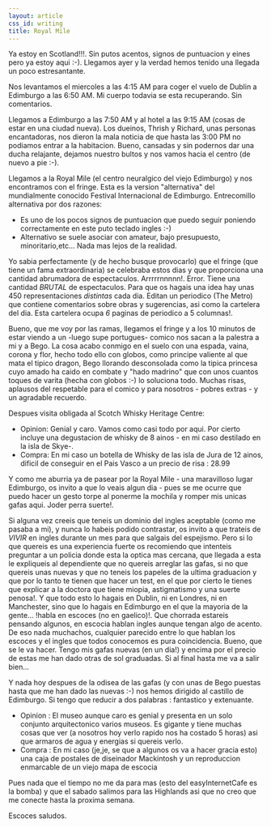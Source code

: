 ```yaml
---
layout: article
css_id: writing
title: Royal Mile
---
```


Ya estoy en Scotland!!!. Sin putos acentos, signos de puntuacion y eines pero ya estoy aqui :-). Llegamos ayer y la verdad hemos tenido una llegada un poco estresantante.

Nos levantamos el miercoles a las 4:15 AM para coger el vuelo de Dublin a Edimburgo a las 6:50 AM. Mi cuerpo todavia se esta recuperando. Sin comentarios.

Llegamos a Edimburgo a las 7:50 AM y al hotel a las 9:15 AM (cosas de estar en una ciudad nueva). Los dueinos, Thrish y Richard, unas personas encantadoras, nos dieron la mala noticia de que hasta las 3:00 PM no podiamos entrar a la habitacion. Bueno, cansadas y sin podernos dar una ducha relajante, dejamos nuestro bultos y nos vamos hacia el centro (de nuevo a pie :-).

Llegamos a la Royal Mile (el centro neuralgico del viejo Edimburgo) y nos encontramos con el fringe. Esta es la version "alternativa" del mundialmente conocido Festival Internacional de Edimburgo. Entrecomillo alternativa por dos razones:

* Es uno de los pocos signos de puntuacion que puedo seguir poniendo correctamente en este puto teclado ingles :-)
* Alternativo se suele asociar con amateur, bajo presupuesto, minoritario,etc... Nada mas lejos de la realidad.

Yo sabia perfectamente (y de hecho busque provocarlo) que el fringe (que tiene un fama extraordinaria) se celebraba estos dias y que proporciona una cantidad abrumadora de espectaculos. Arrrrrnnnnn!. Error. Tiene una cantidad *BRUTAL* de espectaculos. Para que os hagais una idea hay unas 450 representaciones *distintas* cada dia. Editan un periodico (The Metro) que contiene comentarios sobre obras y sugerencias, asi como la cartelera del dia. Esta cartelera ocupa *6* paginas de periodico a 5 columnas!.

Bueno, que me voy por las ramas, llegamos el fringe y a los 10 minutos de estar viendo a un -luego supe portugues- comico nos sacan a la palestra a mi y a Bego. La cosa acabo conmigo en el suelo con una espada, vaina, corona y flor, hecho todo ello con globos, como principe valiente al que mata el tipico dragon, Bego llorando desconsolada como la tipica princesa cuyo amado ha caido en combate y "hado madrino" que con unos cuantos toques de varita (hecha con globos :-) lo soluciona todo. Muchas risas, aplausos del respetable para el comico y para nosotros - pobres extras - y un agradable recuerdo.

Despues visita obligada al Scotch Whisky Heritage Centre:

* Opinion: Genial y caro. Vamos como casi todo por aqui. Por cierto incluye una degustacion de whisky de 8 ainos - en mi caso destilado en la isla de Skye-.
* Compra: En mi caso un botella de Whisky de las isla de Jura de 12 ainos, dificil de conseguir en el Pais Vasco a un precio de risa : 28.99

Y como me aburria ya de pasear por la Royal Mile - una maravilloso lugar Edimburgo, os invito a que lo veais algun dia - pues se me ocurre que puedo hacer un gesto torpe al ponerme la mochila y romper mis unicas gafas aqui. Joder perra suerte!.

Si alguna vez creeis que teneis un dominio del ingles aceptable (como me pasaba a mi), y nunca lo habeis podido contrastar, os invito a que trateis de *VIVIR* en ingles durante un mes para que salgais del espejismo. Pero si lo que quereis es una experiencia fuerte os recomiendo que intenteis preguntar a un policia donde esta la optica mas cercana, que llegada a esta le expliqueis al dependiente que no quereis arreglar las gafas, si no que quereis unas nuevas y que no teneis los papeles de la ultima graduacion y que por lo tanto te tienen que hacer un test, en el que por cierto le tienes que explicar a la doctora que tiene miopia, astigmatismo y una suerte penosa!. Y que todo esto lo hagais en Dublin, ni en Londres, ni en Manchester, sino que lo hagais en Edimburgo en el que la mayoria de la gente... !habla en escoces (no en gaelico)!. Que chorrada estareis pensando algunos, en escocia hablan ingles aunque tengan algo de acento. De eso nada muchachos, cualquier parecido entre lo que hablan los escoces y el ingles que todos conocemos es pura coincidencia. Bueno, que se le va hacer. Tengo mis gafas nuevas (en un dia!) y encima por el precio de estas me han dado otras de sol graduadas. Si al final hasta me va a salir bien...

Y nada hoy despues de la odisea de las gafas (y con unas de Bego puestas hasta que me han dado las nuevas :-) nos hemos dirigido al castillo de Edimburgo. Si tengo que reducir a dos palabras : fantastico y extenuante.

* Opinion : El museo aunque caro es genial y presenta en un solo conjunto arquitectonico varios museos. Es gigante y tiene muchas cosas que ver (a nosotros hoy verlo rapido nos ha costado 5 horas) asi que armaros de agua y energias si quereis verlo.
* Compra : En mi caso (je,je, se que a algunos os va a hacer gracia esto) una caja de postales de diseinador Mackintosh y un reproduccion enmarcable de un viejo mapa de escocia


Pues nada que el tiempo no me da para mas (esto del easyInternetCafe es la bomba) y que el sabado salimos para las Highlands asi que no creo que me conecte hasta la proxima semana.

Escoces saludos.
